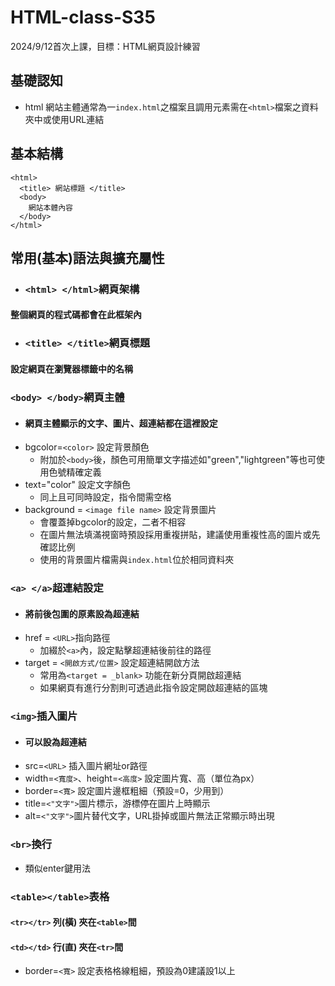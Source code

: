 # HTML-class-S35
2024/9/12首次上課，目標：HTML網頁設計練習
## 基礎認知
- html 網站主體通常為一```index.html```之檔案且調用元素需在```<html>```檔案之資料夾中或使用URL連結
## 基本結構
```
<html>
  <title> 網站標題 </title>
  <body>
    網站本體內容
  </body>
</html>
```
## 常用(基本)語法與擴充屬性
- ### ```<html> </html>```網頁架構
#### 整個網頁的程式碼都會在此框架內
- ### ```<title> </title>```網頁標題
#### 設定網頁在瀏覽器標籤中的名稱
### ```<body> </body>```網頁主體
- #### 網頁主體顯示的文字、圖片、超連結都在這裡設定
- bgcolor=```<color>``` 設定背景顏色
  - 附加於```<body>```後，顏色可用簡單文字描述如"green","lightgreen"等也可使用色號精確定義
- text="color" 設定文字顏色
  - 同上且可同時設定，指令間需空格
- background = ```<image file name>``` 設定背景圖片
  - 會覆蓋掉bgcolor的設定，二者不相容
  - 在圖片無法填滿視窗時預設採用重複拼貼，建議使用重複性高的圖片或先確認比例
  - 使用的背景圖片檔需與```index.html```位於相同資料夾
### ```<a> </a>```超連結設定
- #### 將前後包圍的原素設為超連結
- href = ```<URL>```指向路徑
  - 加綴於```<a>```內，設定點擊超連結後前往的路徑
- target = ```<開啟方式/位置>``` 設定超連結開啟方法
  - 常用為```<target = _blank>``` 功能在新分頁開啟超連結
  - 如果網頁有進行分割則可透過此指令設定開啟超連結的區塊
### ```<img>```插入圖片
- #### 可以設為超連結
- src=```<URL>``` 插入圖片網址or路徑
- width=```<寬度>```、height=```<高度>``` 設定圖片寬、高（單位為px）
- border=```<寬>``` 設定圖片邊框粗細（預設=0，少用到）
- title=```<"文字">```圖片標示，游標停在圖片上時顯示
- alt=```<"文字">```圖片替代文字，URL掛掉或圖片無法正常顯示時出現
### ```<br>```換行
- 類似enter鍵用法
### ```<table></table>```表格
 #### ```<tr></tr>``` 列(橫) 夾在```<table>```間
 #### ```<td></td>``` 行(直) 夾在```<tr>```間
- border=```<寬>``` 設定表格格線粗細，預設為0建議設1以上


